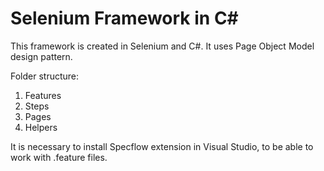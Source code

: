 # Selenium Framework in C# 
This framework is created in Selenium and C#. It uses Page Object Model design pattern.

Folder structure:
1. Features
2. Steps
3. Pages
4. Helpers

It is necessary to install Specflow extension in Visual Studio, to be able to work with .feature files.
